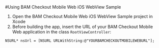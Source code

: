 #Using BAM Checkout Mobile Web iOS WebView Sample

1. Open the BAM Checkout Mobile Web iOS WebView Sample project in Xcode
2. Before building the app, insert the URL of your BAM Checkout Mobile Web application in the class `RootViewController`:
```
NSURL* nsUrl = [NSURL URLWithString:@"YOURBAMCHECKOUTMOBILEWEBURL"];
```
